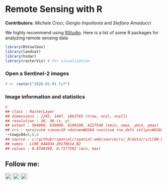# Remote Sensing with R
**Contributors:** *Michele Croci*, *Giorgio Impollonia* and *Stefano Amaducci*

We highly recommend using [RStudio](https://www.rstudio.com/). Here is a list of some R packages for analyzing remote sensing data

```r
library(RStoolbox)
library(landsat)
library(hsdar)
library(rasterVis) # for visualization
```

### Open a Sentinel-2 images
```r
r <- raster("2020-01-01.tif")
```
### Image information and statistics
```r
r
## class : RasterLayer
## dimensions : 1245, 1497, 1863765 (nrow, ncol, ncell)
## resolution : 30, 30 (x, y)
## extent : 594090, 639000, 4190190, 4227540 (xmin, xmax, ymin, ymax)
## crs : +proj=utm +zone=10 +datum=WGS84 +units=m +no_defs +ellps=WGS84
˓+towgs84=0,0,0
## source : c:/github/rspatial/rspatial-web/source/rs/_R/data/rs/LC08_044034_20170614_B2.tif
## names : LC08_044034_20170614_B2
## values : 0.0748399, 0.7177562 (min, max)
```







## Follow me:
[<img align="left" alt="Croci93 | Twitter" width="22px" src="https://cdn.jsdelivr.net/npm/simple-icons@v3/icons/twitter.svg" />][twitter]
[<img align="left" alt="Croci93 | LinkedIn" width="22px" src="https://cdn.jsdelivr.net/npm/simple-icons@v3/icons/linkedin.svg" />][linkedin]
[<img align="left" alt="Croci93 | Instagram" width="22px" src="https://cdn.jsdelivr.net/npm/simple-icons@v3/icons/instagram.svg" />][instagram]


[twitter]: https://twitter.com/croci93
[instagram]: https://instagram.com/michele.croci
[linkedin]: https://www.linkedin.com/in/michele-croci-265abb133/
